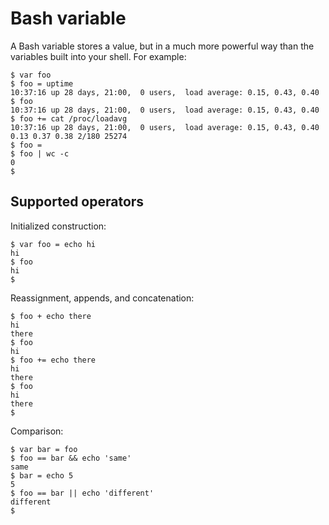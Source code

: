 # Bash variable

A Bash variable stores a value, but in a much more powerful way than the
variables built into your shell. For example:

    $ var foo
    $ foo = uptime
    10:37:16 up 28 days, 21:00,  0 users,  load average: 0.15, 0.43, 0.40
    $ foo
    10:37:16 up 28 days, 21:00,  0 users,  load average: 0.15, 0.43, 0.40
    $ foo += cat /proc/loadavg
    10:37:16 up 28 days, 21:00,  0 users,  load average: 0.15, 0.43, 0.40
    0.13 0.37 0.38 2/180 25274
    $ foo =
    $ foo | wc -c
    0
    $

## Supported operators

Initialized construction:

    $ var foo = echo hi
    hi
    $ foo
    hi
    $

Reassignment, appends, and concatenation:

    $ foo + echo there
    hi
    there
    $ foo
    hi
    $ foo += echo there
    hi
    there
    $ foo
    hi
    there
    $

Comparison:

    $ var bar = foo
    $ foo == bar && echo 'same'
    same
    $ bar = echo 5
    5
    $ foo == bar || echo 'different'
    different
    $
